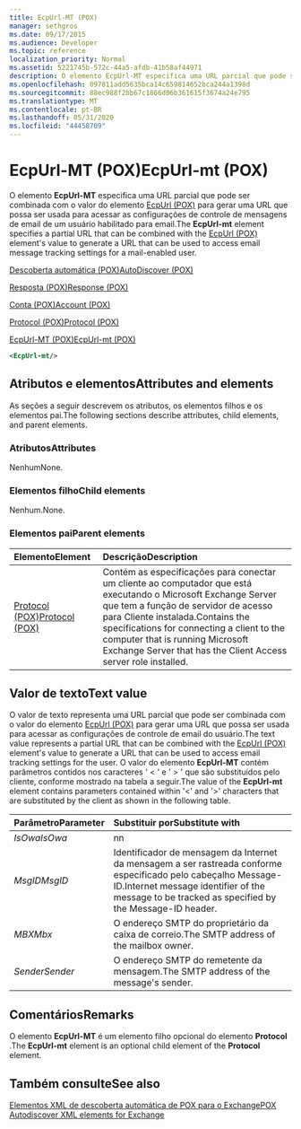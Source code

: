 ```yaml
---
title: EcpUrl-MT (POX)
manager: sethgros
ms.date: 09/17/2015
ms.audience: Developer
ms.topic: reference
localization_priority: Normal
ms.assetid: 5221745b-572c-44a5-afdb-41b58af44971
description: O elemento EcpUrl-MT especifica uma URL parcial que pode ser combinada com o valor do elemento EcpUrl (POX) para gerar uma URL que possa ser usada para acessar as configurações de controle de mensagens de email de um usuário habilitado para email.
ms.openlocfilehash: 097811add5635bca14c659814652bca244a1398d
ms.sourcegitcommit: 88ec988f2bb67c1866d06b361615f3674a24e795
ms.translationtype: MT
ms.contentlocale: pt-BR
ms.lasthandoff: 05/31/2020
ms.locfileid: "44458709"
---
```

# <a name="ecpurl-mt-pox"></a><span data-ttu-id="6bb93-103">EcpUrl-MT (POX)</span><span class="sxs-lookup"><span data-stu-id="6bb93-103">EcpUrl-mt (POX)</span></span>

<span data-ttu-id="6bb93-104">O elemento **EcpUrl-MT** especifica uma URL parcial que pode ser combinada com o valor do elemento [EcpUrl (POX)](ecpurl-pox.md) para gerar uma URL que possa ser usada para acessar as configurações de controle de mensagens de email de um usuário habilitado para email.</span><span class="sxs-lookup"><span data-stu-id="6bb93-104">The **EcpUrl-mt** element specifies a partial URL that can be combined with the [EcpUrl (POX)](ecpurl-pox.md) element's value to generate a URL that can be used to access email message tracking settings for a mail-enabled user.</span></span> 
  
[<span data-ttu-id="6bb93-105">Descoberta automática (POX)</span><span class="sxs-lookup"><span data-stu-id="6bb93-105">AutoDiscover (POX)</span></span>](autodiscover-pox.md)
  
[<span data-ttu-id="6bb93-106">Resposta (POX)</span><span class="sxs-lookup"><span data-stu-id="6bb93-106">Response (POX)</span></span>](response-pox.md)
  
[<span data-ttu-id="6bb93-107">Conta (POX)</span><span class="sxs-lookup"><span data-stu-id="6bb93-107">Account (POX)</span></span>](account-pox.md)
  
[<span data-ttu-id="6bb93-108">Protocol (POX)</span><span class="sxs-lookup"><span data-stu-id="6bb93-108">Protocol (POX)</span></span>](protocol-pox.md)
  
[<span data-ttu-id="6bb93-109">EcpUrl-MT (POX)</span><span class="sxs-lookup"><span data-stu-id="6bb93-109">EcpUrl-mt (POX)</span></span>](ecpurl-mt-pox.md)
  
```XML
<EcpUrl-mt/>
```

## <a name="attributes-and-elements"></a><span data-ttu-id="6bb93-110">Atributos e elementos</span><span class="sxs-lookup"><span data-stu-id="6bb93-110">Attributes and elements</span></span>

<span data-ttu-id="6bb93-111">As seções a seguir descrevem os atributos, os elementos filhos e os elementos pai.</span><span class="sxs-lookup"><span data-stu-id="6bb93-111">The following sections describe attributes, child elements, and parent elements.</span></span>
  
### <a name="attributes"></a><span data-ttu-id="6bb93-112">Atributos</span><span class="sxs-lookup"><span data-stu-id="6bb93-112">Attributes</span></span>

<span data-ttu-id="6bb93-113">Nenhum</span><span class="sxs-lookup"><span data-stu-id="6bb93-113">None.</span></span>
  
### <a name="child-elements"></a><span data-ttu-id="6bb93-114">Elementos filho</span><span class="sxs-lookup"><span data-stu-id="6bb93-114">Child elements</span></span>

<span data-ttu-id="6bb93-115">Nenhum.</span><span class="sxs-lookup"><span data-stu-id="6bb93-115">None.</span></span>
  
### <a name="parent-elements"></a><span data-ttu-id="6bb93-116">Elementos pai</span><span class="sxs-lookup"><span data-stu-id="6bb93-116">Parent elements</span></span>

|<span data-ttu-id="6bb93-117">**Elemento**</span><span class="sxs-lookup"><span data-stu-id="6bb93-117">**Element**</span></span>|<span data-ttu-id="6bb93-118">**Descrição**</span><span class="sxs-lookup"><span data-stu-id="6bb93-118">**Description**</span></span>|
|:-----|:-----|
|[<span data-ttu-id="6bb93-119">Protocol (POX)</span><span class="sxs-lookup"><span data-stu-id="6bb93-119">Protocol (POX)</span></span>](protocol-pox.md) <br/> |<span data-ttu-id="6bb93-120">Contém as especificações para conectar um cliente ao computador que está executando o Microsoft Exchange Server que tem a função de servidor de acesso para Cliente instalada.</span><span class="sxs-lookup"><span data-stu-id="6bb93-120">Contains the specifications for connecting a client to the computer that is running Microsoft Exchange Server that has the Client Access server role installed.</span></span>  <br/> |
   
## <a name="text-value"></a><span data-ttu-id="6bb93-121">Valor de texto</span><span class="sxs-lookup"><span data-stu-id="6bb93-121">Text value</span></span>

<span data-ttu-id="6bb93-122">O valor de texto representa uma URL parcial que pode ser combinada com o valor do elemento [EcpUrl (POX)](ecpurl-pox.md) para gerar uma URL que possa ser usada para acessar as configurações de controle de email do usuário.</span><span class="sxs-lookup"><span data-stu-id="6bb93-122">The text value represents a partial URL that can be combined with the [EcpUrl (POX)](ecpurl-pox.md) element's value to generate a URL that can be used to access email tracking settings for the user.</span></span> <span data-ttu-id="6bb93-123">O valor do elemento **EcpUrl-MT** contém parâmetros contidos nos caracteres ' < ' e ' > ' que são substituídos pelo cliente, conforme mostrado na tabela a seguir.</span><span class="sxs-lookup"><span data-stu-id="6bb93-123">The value of the **EcpUrl-mt** element contains parameters contained within '<' and '>' characters that are substituted by the client as shown in the following table.</span></span> 
  
|<span data-ttu-id="6bb93-124">**Parâmetro**</span><span class="sxs-lookup"><span data-stu-id="6bb93-124">**Parameter**</span></span>|<span data-ttu-id="6bb93-125">**Substituir por**</span><span class="sxs-lookup"><span data-stu-id="6bb93-125">**Substitute with**</span></span>|
|:-----|:-----|
| <span data-ttu-id="6bb93-126">_IsOwa_</span><span class="sxs-lookup"><span data-stu-id="6bb93-126">_IsOwa_</span></span> <br/> |<span data-ttu-id="6bb93-127">n</span><span class="sxs-lookup"><span data-stu-id="6bb93-127">n</span></span>  <br/> |
| <span data-ttu-id="6bb93-128">_MsgID_</span><span class="sxs-lookup"><span data-stu-id="6bb93-128">_MsgID_</span></span> <br/> |<span data-ttu-id="6bb93-129">Identificador de mensagem da Internet da mensagem a ser rastreada conforme especificado pelo cabeçalho Message-ID.</span><span class="sxs-lookup"><span data-stu-id="6bb93-129">Internet message identifier of the message to be tracked as specified by the Message-ID header.</span></span>  <br/> |
| <span data-ttu-id="6bb93-130">_MBX_</span><span class="sxs-lookup"><span data-stu-id="6bb93-130">_Mbx_</span></span> <br/> |<span data-ttu-id="6bb93-131">O endereço SMTP do proprietário da caixa de correio.</span><span class="sxs-lookup"><span data-stu-id="6bb93-131">The SMTP address of the mailbox owner.</span></span>  <br/> |
| <span data-ttu-id="6bb93-132">_Sender_</span><span class="sxs-lookup"><span data-stu-id="6bb93-132">_Sender_</span></span> <br/> |<span data-ttu-id="6bb93-133">O endereço SMTP do remetente da mensagem.</span><span class="sxs-lookup"><span data-stu-id="6bb93-133">The SMTP address of the message's sender.</span></span>  <br/> |
   
## <a name="remarks"></a><span data-ttu-id="6bb93-134">Comentários</span><span class="sxs-lookup"><span data-stu-id="6bb93-134">Remarks</span></span>

<span data-ttu-id="6bb93-135">O elemento **EcpUrl-MT** é um elemento filho opcional do elemento **Protocol** .</span><span class="sxs-lookup"><span data-stu-id="6bb93-135">The **EcpUrl-mt** element is an optional child element of the **Protocol** element.</span></span> 
  
## <a name="see-also"></a><span data-ttu-id="6bb93-136">Também consulte</span><span class="sxs-lookup"><span data-stu-id="6bb93-136">See also</span></span>



[<span data-ttu-id="6bb93-137">Elementos XML de descoberta automática de POX para o Exchange</span><span class="sxs-lookup"><span data-stu-id="6bb93-137">POX Autodiscover XML elements for Exchange</span></span>](pox-autodiscover-xml-elements-for-exchange.md)

